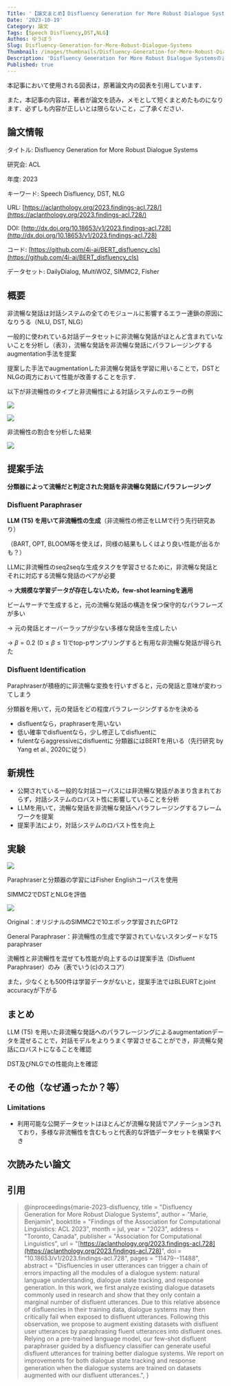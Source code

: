 ```yaml
---
Title: '【論文まとめ】Disfluency Generation for More Robust Dialogue Systems'
Date: '2023-10-19'
Category: 論文
Tags: [Speech Disfluency,DST,NLG]
Authos: ゆうぼう
Slug: Disfluency-Generation-for-More-Robust-Dialogue-Systems
Thumbnail: /images/thumbnails/Disfluency-Generation-for-More-Robust-Dialogue-Systems.png
Description: 'Disfluency Generation for More Robust Dialogue Systemsのまとめ'
Published: true
---
```


本記事において使用される図表は，原著論文内の図表を引用しています．

また，本記事の内容は，著者が論文を読み，メモとして短くまとめたものになります．必ずしも内容が正しいとは限らないこと，ご了承ください．

## 論文情報

タイトル: Disfluency Generation for More Robust Dialogue Systems

研究会: ACL

年度: 2023

キーワード: Speech Disfluency, DST, NLG

URL: [https://aclanthology.org/2023.findings-acl.728/](https://aclanthology.org/2023.findings-acl.728/)

DOI: [http://dx.doi.org/10.18653/v1/2023.findings-acl.728](http://dx.doi.org/10.18653/v1/2023.findings-acl.728)

コード: [https://github.com/4i-ai/BERT_disfluency_cls](https://github.com/4i-ai/BERT_disfluency_cls)

データセット: DailyDialog, MultiWOZ, SIMMC2, Fisher

## 概要

非流暢な発話は対話システムの全てのモジュールに影響するエラー連鎖の原因になりうる（NLU, DST, NLG）

一般的に使われている対話データセットに非流暢な発話がほとんど含まれていないことを分析し（表3），流暢な発話を非流暢な発話にパラフレージングするaugmentation手法を提案

提案した手法でaugmentationした非流暢な発話を学習に用いることで，DSTとNLGの両方において性能が改善することを示す．



以下が非流暢性のタイプと非流暢性による対話システムのエラーの例

![](/images/article/Disfluency-Generation-for-More-Robust-Dialogue-Systems/csx3ec6k.png)

![](/images/article/Disfluency-Generation-for-More-Robust-Dialogue-Systems/6tbusut8.png)

非流暢性の割合を分析した結果

![](/images/article/Disfluency-Generation-for-More-Robust-Dialogue-Systems/kv3gxn5n.png)

## 提案手法

**分類器によって流暢だと判定された発話を非流暢な発話にパラフレージング**

### Disfluent Paraphraser

**LLM (T5) を用いて非流暢性の生成**（非流暢性の修正をLLMで行う先行研究あり）

（BART, OPT, BLOOM等を使えば，同様の結果もしくはより良い性能が出るかも？）



LLMに非流暢性のseq2seqな生成タスクを学習させるために，非流暢な発話とそれに対応する流暢な発話のペアが必要

→ **大規模な学習データが存在しないため，few-shot learningを適用**



ビームサーチで生成すると，元の流暢な発話の構造を保つ保守的なパラフレーズが多い

→ 元の発話とオーバーラップが少ない多様な発話を生成したい

→ $\beta = 0.2\,\,(0 \leq \beta \leq 1)$でtop-pサンプリングすると有用な非流暢な発話が得られた

### Disfluent Identification

Paraphraserが積極的に非流暢な変換を行いすぎると，元の発話と意味が変わってしまう

分類器を用いて，元の発話をどの程度パラフレージングするかを決める

- disfluentなら，praphraserを用いない
- 低い確率でdisfluentなら，少し修正してdisfluentに
- fulentならaggressiveにdisfluentに
分類器にはBERTを用いる（先行研究 by Yang et al., 2020に従う）

## 新規性

- 公開されている一般的な対話コーパスには非流暢な発話があまり含まれておらず，対話システムのロバスト性に影響していることを分析
- LLMを用いて，流暢な発話を非流暢な発話へパラフレージングするフレームワークを提案
- 提案手法により，対話システムのロバスト性を向上
## 実験

![](/images/article/Disfluency-Generation-for-More-Robust-Dialogue-Systems/b9oc2ma7.png)

Paraphraserと分類器の学習にはFisher Englishコーパスを使用



SIMMC2でDSTとNLGを評価

![](/images/article/Disfluency-Generation-for-More-Robust-Dialogue-Systems/u9vz9p6p.png)

Original：オリジナルのSIMMC2で10エポック学習されたGPT2

General Paraphraser：非流暢性の生成で学習されていないスタンダードなT5 paraphraser



流暢性と非流暢性を混ぜても性能が向上するのは提案手法（Disfluent Paraphraser）のみ（表でいう(c)のスコア）

また，少なくとも500件は学習データがないと，提案手法ではBLEURTとjoint accuracyが下がる

## まとめ

LLM (T5) を用いた非流暢な発話へのパラフレージングによるaugmentationデータを混ぜることで，対話モデルをよりうまく学習させることができ，非流暢な発話にロバストになることを確認

DST及びNLGでの性能向上を確認

## その他（なぜ通ったか？等）

### Limitations

- 利用可能な公開データセットはほとんどが流暢な発話でアノテーションされており，多様な非流暢性を含むもっと代表的な評価データセットを構築すべき
## 次読みたい論文


## 引用

> @inproceedings{marie-2023-disfluency,
> title = "Disfluency Generation for More Robust Dialogue Systems",
> author = "Marie, Benjamin",
> booktitle = "Findings of the Association for Computational Linguistics: ACL 2023",
> month = jul,
> year = "2023",
> address = "Toronto, Canada",
> publisher = "Association for Computational Linguistics",
> url = "[https://aclanthology.org/2023.findings-acl.728](https://aclanthology.org/2023.findings-acl.728)",
> doi = "10.18653/v1/2023.findings-acl.728",
> pages = "11479--11488",
> abstract = "Disfluencies in user utterances can trigger a chain of errors impacting all the modules of a dialogue system: natural language understanding, dialogue state tracking, and response generation. In this work, we first analyze existing dialogue datasets commonly used in research and show that they only contain a marginal number of disfluent utterances. Due to this relative absence of disfluencies in their training data, dialogue systems may then critically fail when exposed to disfluent utterances. Following this observation, we propose to augment existing datasets with disfluent user utterances by paraphrasing fluent utterances into disfluent ones. Relying on a pre-trained language model, our few-shot disfluent paraphraser guided by a disfluency classifier can generate useful disfluent utterances for training better dialogue systems. We report on improvements for both dialogue state tracking and response generation when the dialogue systems are trained on datasets augmented with our disfluent utterances.",
> }